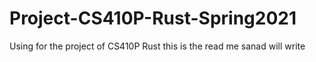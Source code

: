 # Project-CS410P-Rust-Spring2021
Using for the project of CS410P Rust
this is the read me sanad will write

